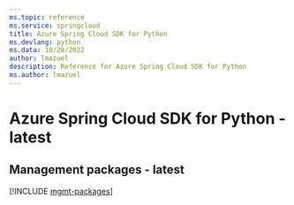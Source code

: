 ```yaml
---
ms.topic: reference
ms.service: springcloud
title: Azure Spring Cloud SDK for Python
ms.devlang: python
ms.data: 10/28/2022
author: lmazuel
description: Reference for Azure Spring Cloud SDK for Python
ms.author: lmazuel
---
```

# Azure Spring Cloud SDK for Python - latest

## Management packages - latest
[!INCLUDE [mgmt-packages](spring-cloud-mgmt-index.md)]